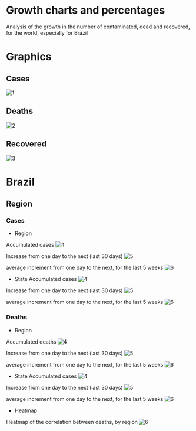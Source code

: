# Growth charts and percentages
Analysis of the growth in the number of contaminated, dead and recovered, for the world, especially for Brazil

# Graphics

## Cases
![1](https://raw.githubusercontent.com/Manuelfjr/Covid19/master/graphics/confirmedcovid.png)

## Deaths
![2](https://raw.githubusercontent.com/Manuelfjr/Covid19/master/graphics/deathscovid.png)

## Recovered
![3](https://raw.githubusercontent.com/Manuelfjr/Covid19/master/graphics/revoredcovid.png)

# Brazil

## Region

### Cases

* Region

Accumulated cases 
![4](https://raw.githubusercontent.com/Manuelfjr/Covid19/master/brazil/cumconfirmregion.png)

Increase from one day to the next (last 30 days)
![5](https://raw.githubusercontent.com/Manuelfjr/Covid19/master/brazil/confirmratedaysregion.png)

average increment from one day to the next, for the last 5 weeks
![6](https://raw.githubusercontent.com/Manuelfjr/Covid19/master/brazil/confirmrateweeksregion.png)

* State
Accumulated cases 
![4](https://raw.githubusercontent.com/Manuelfjr/Covid19/master/brazil/cumconfirmstate.png)

Increase from one day to the next (last 30 days)
![5](https://raw.githubusercontent.com/Manuelfjr/Covid19/master/brazil/confirmratedaysstate.png)

average increment from one day to the next, for the last 5 weeks
![6](https://raw.githubusercontent.com/Manuelfjr/Covid19/master/brazil/confirmrateweeksstate.png)


### Deaths

* Region

Accumulated deaths 
![4](https://raw.githubusercontent.com/Manuelfjr/Covid19/master/brazil/cumdeathsregion.png)

Increase from one day to the next (last 30 days)
![5](https://raw.githubusercontent.com/Manuelfjr/Covid19/master/brazil/deathsratedaysregion.png)

average increment from one day to the next, for the last 5 weeks
![6](https://raw.githubusercontent.com/Manuelfjr/Covid19/master/brazil/deathsrateweeksregion.png)

* State
Accumulated cases 
![4](https://raw.githubusercontent.com/Manuelfjr/Covid19/master/brazil/cumdeathsstate.png)

Increase from one day to the next (last 30 days)
![5](https://raw.githubusercontent.com/Manuelfjr/Covid19/master/brazil/deathsratedaysstate.png)

average increment from one day to the next, for the last 5 weeks
![6](https://raw.githubusercontent.com/Manuelfjr/Covid19/master/brazil/deathsrateweeksstate.png)

* Heatmap

Heatmap of the correlation between deaths, by region
![6](https://raw.githubusercontent.com/Manuelfjr/Covid19/master/brazil/heatmapregiondeathscorr.png)
